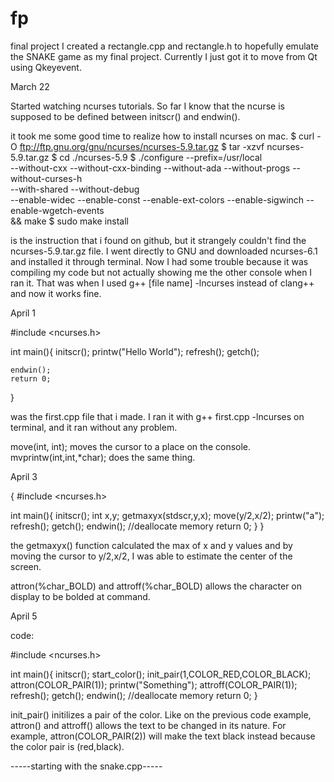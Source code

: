 # fp
final project
I created a rectangle.cpp and rectangle.h to hopefully emulate the SNAKE game as my final project. Currently I just got it to move from Qt using Qkeyevent.

March 22

Started watching ncurses tutorials. So far I know that the ncurse is supposed to be defined between 
initscr() and endwin(). 

it took me some good time to realize how to install ncurses on mac. 
$ curl -O ftp://ftp.gnu.org/gnu/ncurses/ncurses-5.9.tar.gz
$ tar -xzvf ncurses-5.9.tar.gz
$ cd ./ncurses-5.9
$ ./configure --prefix=/usr/local \
  --without-cxx --without-cxx-binding --without-ada --without-progs --without-curses-h \
  --with-shared --without-debug \
  --enable-widec --enable-const --enable-ext-colors --enable-sigwinch --enable-wgetch-events \
&& make
$ sudo make install

is the instruction that i found on github, but it strangely couldn't find the ncurses-5.9.tar.gz file.
I went directly to GNU and downloaded ncurses-6.1 and installed it through terminal. Now I had some trouble
because it was compiling my code but not actually showing me the other console when I ran it. That was when I
used g++ [file name] -lncurses instead of clang++ and now it works fine.

April 1

#include <ncurses.h>

int main(){
	initscr();
	printw("Hello World");
	refresh();
	getch();

	endwin();
	return 0;
}

was the first.cpp file that i made. I ran it with g++ first.cpp -lncurses on terminal, and it ran without any problem.

move(int, int); moves the cursor to a place on the console.
mvprintw(int,int,*char); does the same thing.


April 3


{
#include <ncurses.h>

int main(){
	initscr();
	int x,y;
	getmaxyx(stdscr,y,x);
	move(y/2,x/2);
	printw("a");
	refresh();
	getch();
	endwin(); //deallocate memory
	return 0;
}
}


the getmaxyx() function calculated the max of x and y values and by moving the cursor to y/2,x/2, I was able to
estimate the center of the screen.

attron(%char_BOLD) and attroff(%char_BOLD) allows the character on display to be bolded at command.


April 5

code:



#include <ncurses.h>

int main(){
	initscr();
	start_color();
	init_pair(1,COLOR_RED,COLOR_BLACK);
	attron(COLOR_PAIR(1));
	printw("Something");
	attroff(COLOR_PAIR(1));
	refresh();
	getch();
	endwin(); //deallocate memory
	return 0;
}

init_pair() initilizes a pair of the color. Like on the previous code example, attron() and attroff() allows the text to be changed in its nature.
For example, attron(COLOR_PAIR(2)) will make the text black instead because the color pair is (red,black).

-----starting with the snake.cpp-----



